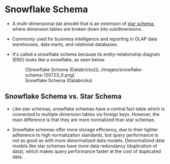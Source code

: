 # Snowflake Schema

- A multi-dimensional dat amodel that is an extension of [star schema](./star_schema.md), where dimension tables are broken down into subdimensions. 

- Commonly used for business intelligence and reporting in OLAP data warehouses, data marts, and relational databases.

- It's called a snowflake schema because its entity-relationship diagram (ERD) looks like a snowflake, as seen below.

    <figure markdown="span">
    ![Snowflake Schema (Databricks)](../images/snowflake-schema-120723_0.png)
    <figcaption>Snowflake Schema (Databricks)</figcaption>
    </figure>

## Snowflake Schema vs. Star Schema

- Like star schemas, snowflake schemas have a central fact table which is connected to multiple dimension tables via foreign keys. However, the main difference is that they are more normalized than star schemas.

- Snowflake schemas offer more storage efficiency, due to their tighter adherence to high normalization standards, but query performance is not as good as with more denormalized data models. Denormalized data models like star schemas have more data redundancy (duplication of data), which makes query performance faster at the cost of duplicated data.